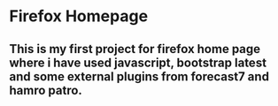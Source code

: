 

Firefox Homepage
================

This is my first project for firefox home page where i have used javascript, bootstrap latest and some external plugins from forecast7 and hamro patro.
------------------------------------------------------------------------
